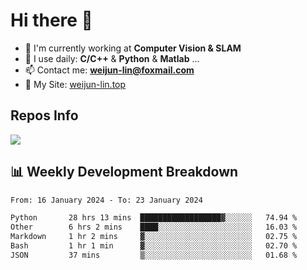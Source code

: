 # Hi there 👋

<!--
**Weijun-Lin/Weijun-Lin** is a ✨ _special_ ✨ repository because its `README.md` (this file) appears on your GitHub profile.

Here are some ideas to get you started:

- 🔭 I’m currently working on ...
- 🌱 I’m currently learning ...
- 👯 I’m looking to collaborate on ...
- 🤔 I’m looking for help with ...
- 💬 Ask me about ...
- 📫 How to reach me: ...
- 😄 Pronouns: ...
- ⚡ Fun fact: ...
-->

- 🏢 I'm currently working at **Computer Vision & SLAM**
- 🚀 I use daily: **C/C++** & **Python** & **Matlab** ...
- 📫 Contact me: **weijun-lin@foxmail.com**
- 🔗 My Site: [weijun-lin.top](https://weijun-lin.top/)

  

## Repos Info
![](https://github-readme-stats.vercel.app/api?username=Weijun-Lin&theme=cobalt)

## 📊 Weekly Development Breakdown

<!--START_SECTION:waka-->

```txt
From: 16 January 2024 - To: 23 January 2024

Python       28 hrs 13 mins  ██████████████████▓░░░░░░   74.94 %
Other        6 hrs 2 mins    ████░░░░░░░░░░░░░░░░░░░░░   16.03 %
Markdown     1 hr 2 mins     ▓░░░░░░░░░░░░░░░░░░░░░░░░   02.75 %
Bash         1 hr 1 min      ▓░░░░░░░░░░░░░░░░░░░░░░░░   02.70 %
JSON         37 mins         ▒░░░░░░░░░░░░░░░░░░░░░░░░   01.68 %
```

<!--END_SECTION:waka-->
